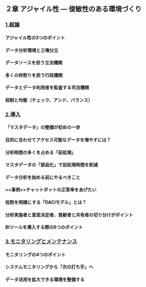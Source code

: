 ## ２章 アジャイル性 ― 俊敏性のある環境づくり
### [1.総論](./3/3_link/1.html)
#### アジャイル性の3つのポイント
#### データ分析環境と三権分立
#### データソースを担う立法機関
#### 多くの枠割りを担う行政機関
#### データとデータ利用者を監査する司法機関
#### 抑制と均衡（チェック、アンド、バランス）
### [2.導入](./3/3_link/2.html)
#### 「マスタデータ」の整備が初めの一歩
#### 目的に合わせてアクセス可能なデータを増やすには？
#### 分析時間の多くを占める「前処理」
#### マスタデータの「部品化」で前処理時間を削減
#### データ分析を始める前にやるべきこと
#### <<事例>>チャットボットの正答率をあげたい
#### 役割を明確にする「DACIモデル」とは？
#### 分析実施者と意思決定者、貢献者と共有者の切り分けがポイント
#### BIツールを導入する際の6つのポイント
### [3.モニタリングとメンテナンス](./3/3_link/3.html)
#### モニタリングの4つのポイント
#### システムモニタリングから「次の打ち手」へ
#### データ活用を拡大できる環境を整備する

